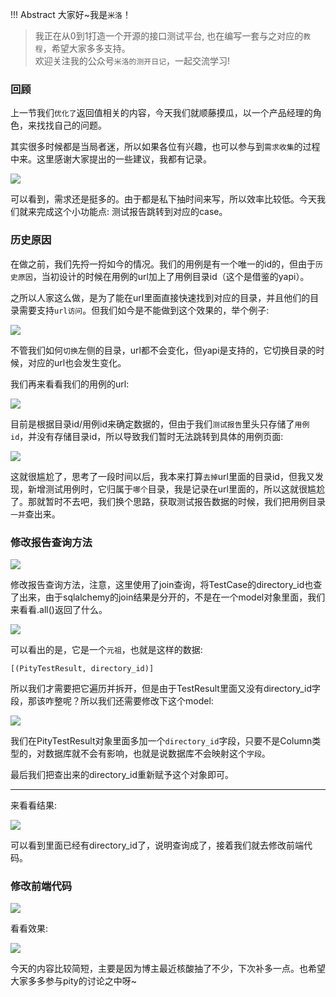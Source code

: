 !!! Abstract 大家好~我是`米洛`！<br/>
> 我正在从0到1打造一个开源的接口测试平台, 也在编写一套与之对应的`教程`，希望大家多多支持。<br/>
> 欢迎关注我的公众号`米洛的测开日记`，一起交流学习! 

### 回顾

  上一节我们`优化了`返回值相关的内容，今天我们就顺藤摸瓜，以一个产品经理的角色，来找找自己的问题。
  
  其实很多时候都是当局者迷，所以如果各位有兴趣，也可以参与到`需求收集`的过程中来。这里感谢大家提出的一些建议，我都有记录。
  
![](https://files.mdnice.com/user/11504/0f3f2c60-3dfa-4663-8b7a-b4749d46a2f1.png)

  可以看到，需求还是挺多的。由于都是私下抽时间来写，所以效率比较低。今天我们就来完成这个小功能点: 测试报告跳转到对应的case。
  
### 历史原因

  在做之前，我们先捋一捋如今的情况。我们的用例是有一个唯一的id的，但由于`历史原因`，当初设计的时候在用例的url加上了用例目录id（这个是借鉴的yapi）。
  
  之所以人家这么做，是为了能在url里面直接快速找到对应的目录，并且他们的目录需要支持`url访问`。但我们如今是不能做到这个效果的，举个例子:
  
![](https://files.mdnice.com/user/11504/8c16f23a-c3ee-42d6-9bad-e08c573e4332.png)

  不管我们如何`切换`左侧的目录，url都不会变化，但yapi是支持的，它切换目录的时候，对应的url也会发生变化。
  
  我们再来看看我们的用例的url:
  
![](https://files.mdnice.com/user/11504/1d078730-ff3f-46c7-8018-2723660c0e72.png)

  目前是根据目录id/用例id来确定数据的，但由于我们`测试报告`里头只存储了`用例id`，并没有存储目录id，所以导致我们暂时无法跳转到具体的用例页面:
  
![](https://files.mdnice.com/user/11504/eed0bfbd-e689-4276-902b-e2cff07ab63a.png)

  这就很尴尬了，思考了一段时间以后，我本来打算`去掉`url里面的目录id，但我又发现，新增测试用例时，它归属于`哪个`目录，我是记录在url里面的，所以这就很尴尬了。那就暂时不去吧，我们换个思路，获取测试报告数据的时候，我们把用例目录`一并`查出来。
  
### 修改报告查询方法

![](https://files.mdnice.com/user/11504/a798cd07-83a4-4360-b1a9-d97ed1356e58.png)

  修改报告查询方法，注意，这里使用了join查询，将TestCase的directory_id也查了出来，由于sqlalchemy的join结果是分开的，不是在一个model对象里面，我们来看看.all()返回了什么。
  
![](https://files.mdnice.com/user/11504/e32ace0c-a8df-4691-8715-ce171e696a6c.png)

  可以看出的是，它是一个`元祖`，也就是这样的数据:
  
```
[(PityTestResult, directory_id)]
```
  
  所以我们才需要把它遍历并拆开，但是由于TestResult里面又没有directory_id字段，那该咋整呢？所以我们还需要修改下这个model:
  
![](https://files.mdnice.com/user/11504/3c230f56-add2-46e0-823d-e7d16154e06f.png)

  我们在PityTestResult对象里面多加一个`directory_id`字段，只要不是Column类型的，对数据库就不会有影响，也就是说数据库不会映射这个`字段`。
  
  最后我们把查出来的directory_id重新赋予这个对象即可。
  
---

  来看看结果:
  
![](https://files.mdnice.com/user/11504/2924dcf7-e5c5-4f72-b5e9-f000dbface7f.png)

  可以看到里面已经有directory_id了，说明查询成了，接着我们就去修改前端代码。
  
### 修改前端代码

![](https://files.mdnice.com/user/11504/10d17baa-91c8-48a8-a040-27b940f7dadd.png)

  看看效果:
  
![](https://files.mdnice.com/user/11504/7aab942a-b136-42d8-8d2a-dfb7088abea5.gif)

  今天的内容比较简短，主要是因为博主最近核酸抽了不少，下次补多一点。也希望大家多多参与pity的讨论之中呀~
  
  
  